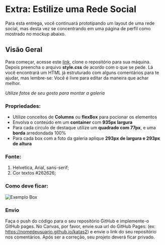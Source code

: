 # Extra: Estilize uma Rede Social

Para esta entrega, você continuará prototipando um layout de uma rede social, mas desta vez se concentrando em uma página de perfil como mostrado no mockup abaixo.

## Visão Geral

Para começar, acesse este [link](https://classroom.github.com/a/f1KENiG0), clone o repositório para sua máquina. Depois preencha o arquivo __style.css__ de acordo com o que se pede.
Lá você encontrará um HTML já estruturado com alguns comentários para te ajudar, mas lembre-se:
Você é livre para editar da maneira que achar melhor.

_Utilize fotos de seu gosto para montar a galeria_

### Propriedades:
- Utilize conceitos de __Columns__  ou __flexBox__ para pocionar os elementos
- Envolva o conteúdo em um __container__ com __935px largura__
- Para cada círculo de destaque utilize um __quadrado com 77px__, e uma __borda__ arredondada 100%
- Para cada box com a foto da galeria aplique __293px de largura e 293px de altura__

### Fonte:
1. Helvetica, Arial, sans-serif;
2. Cor textos #262626;


### Como deve ficar:
![Exemplo Box](https://gitlab.com/hudson5/imagens/-/raw/master/rating-stylize-extra-social-network.jpg)


### Envio

Faça o push do código para o seu repositório GitHub e implemente-o GitHub pages. No Canvas, por favor, envie sua url do GitHub Pages:
(ex: https://nomedeusuario.github.io/katas2) e envie o link do seu repositório nos comentários. Após ser a correção, seu projeto deverá ficar privado.
